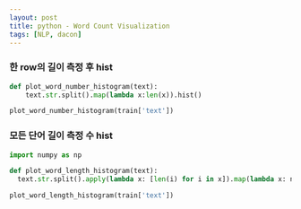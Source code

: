 ```yaml
---
layout: post
title: python - Word Count Visualization
tags: [NLP, dacon]
---
```



### 한 row의 길이 측정 후 hist

```python
def plot_word_number_histogram(text):
    text.str.split().map(lambda x:len(x)).hist() 

plot_word_number_histogram(train['text'])
```

### 모든 단어 길이 측정 수 hist

```python
import numpy as np 

def plot_word_length_histogram(text):
  text.str.split().apply(lambda x: [len(i) for i in x]).map(lambda x: np.mean(x)).hist()

plot_word_length_histogram(train['text'])
```